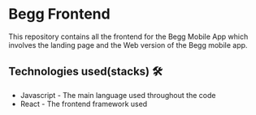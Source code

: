 # Begg Frontend

This repository contains all the frontend for the Begg Mobile App which involves the landing page and the Web version of the Begg mobile app. 

## Technologies used(stacks) 🛠️

- Javascript - The main language used throughout the code
- React - The frontend framework used
